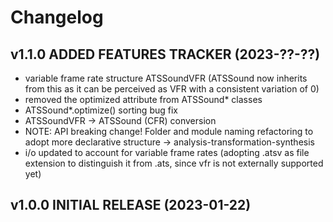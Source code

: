 Changelog
=========

v1.1.0 ADDED FEATURES TRACKER (2023-??-??)
------------------------------------------
* variable frame rate structure ATSSoundVFR (ATSSound now inherits from this as it can be perceived as VFR with a consistent variation of 0)
* removed the optimized attribute from ATSSound* classes
* ATSSound*.optimize() sorting bug fix
* ATSSoundVFR -> ATSSound (CFR) conversion
* NOTE: API breaking change! Folder and module naming refactoring to adopt more declarative structure -> analysis-transformation-synthesis
* i/o updated to account for variable frame rates (adopting .atsv as file extension to distinguish it from .ats, since vfr is not externally supported yet)


v1.0.0 INITIAL RELEASE (2023-01-22)
-----------------------------------